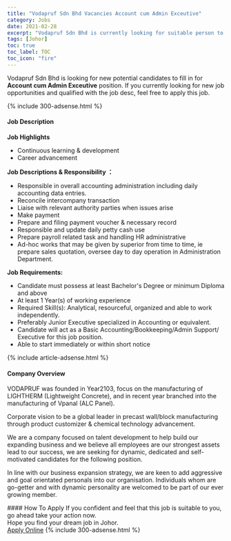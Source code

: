 ```yaml
---
title: "Vodapruf Sdn Bhd Vacancies Account cum Admin Exceutive" 
category: Jobs 
date: 2021-02-28 
excerpt: "Vodapruf Sdn Bhd is currently looking for suitable person to fill in the Account cum Admin Exceutive which based in Johor" 
tags: [Johor] 
toc: true 
toc_label: TOC 
toc_icon: "fire" 
--- 
```


<p>Vodapruf Sdn Bhd is looking for new potential candidates to fill in for <b>Account cum Admin Exceutive</b> position. If you currently looking for new job opportunities and qualified with the job desc, feel free to apply this job.
</p>{% include 300-adsense.html %} 
<div><div><h4>Job Description</h4></div><div><div><span><div><p><strong>Job Highlights</strong></p><ul><li>Continuous learning &amp; development</li><li>Career advancement</li></ul><p><strong>Job Descriptions &amp; Responsibility &#65306;</strong></p><ul><li>Responsible in overall accounting administration including daily accounting data entries.</li><li>Reconcile intercompany transaction</li><li>Liaise with relevant authority parties when issues arise</li><li>Make payment</li><li>Prepare and filing payment voucher &amp; necessary record</li><li>Responsible and update daily petty cash use</li><li>Prepare payroll related task and handling HR administrative</li><li>Ad-hoc works that may be given by superior from time to time, ie prepare sales quotation, oversee day to day operation in Administration Department.</li></ul><p><strong>Job Requirements:</strong></p><ul><li>Candidate must possess at least Bachelor's Degree or minimum Diploma and above</li><li>At least 1 Year(s) of working experience</li><li>Required Skill(s): Analytical, resourceful, organized and able to work independently.</li><li>Preferably Junior Executive specialized in Accounting or equivalent.</li><li>Candidate will act as a Basic Accounting/Bookkeeping/Admin Support/ Executive for this job position.</li><li>Able to start immediately or within short notice</li></ul></div></span></div></div></div> 
{% include article-adsense.html %} 
<div><div><h4>Company Overview</h4></div><div><div><span><div><p>VODAPRUF was founded in Year2103, focus on the manufacturing of LIGHTHERM (Lightweight Concrete), and in recent year branched into the manufacturing of Vpanal (ALC Panel).</p><p>Corporate vision to be a global leader in precast wall/block manufacturing through product customizer &amp; chemical technology advancement.</p><p>We are a company focused on talent development to help build our expanding business and we believe all employees are our strongest assets lead to our success, we are seeking for dynamic, dedicated and self-motivated candidates for the following position.</p><p>In line with our business expansion strategy, we are keen to add aggressive and goal orientated personals into our organisation. Individuals whom are go-getter and with dynamic personality are welcomed to be part of our ever growing member.</p></div></span></div></div></div> 
#### How To Apply 
If you confident and feel that this job is suitable to you, go ahead take your action now. <br/> 
Hope you find your dream job in Johor. <br/> 
<a href="https://www.jobstreet.com.my/en/job/account-cum-admin-exceutive-4492169?jobId=jobstreet-my-job-4492169&" class="btn btn--info" target="_blank" rel="nofollow noopenner">Apply Online</a> 
{% include 300-adsense.html %} 